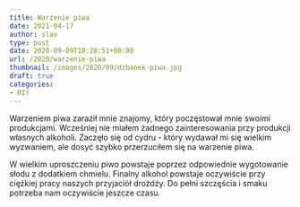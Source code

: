 ```yaml
---
title: Warzenie piwa
date: 2021-04-17
author: slav
type: post
date: 2020-09-09T10:28:51+00:00
url: /2020/warzenie-piwa
thumbnail: /images/2020/09/dzbanek-piwa.jpg
draft: true
categories:
- DIY
---
```

Warzeniem piwa zaraził mnie znajomy, który poczęstował mnie swoimi produkcjami. Wcześniej nie miałem żadnego zainteresowania przy produkcji własnych alkoholi. Zaczęło się od cydru - który wydawał mi się wielkim wyzwaniem, ale dosyć szybko przerzuciłem się na warzenie piwa. 

W wielkim uproszczeniu piwo powstaje poprzez odpowiednie wygotowanie słodu z dodatkiem chmielu. Finalny alkohol powstaje oczywiście przy ciężkiej pracy naszych przyjaciół drożdży. Do pełni szczęścia i smaku potrzeba nam oczywiście jeszcze czasu. 


